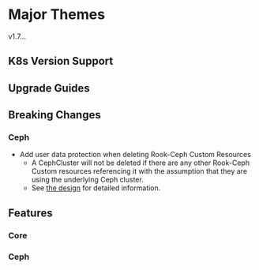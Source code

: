 # Major Themes

v1.7...

## K8s Version Support

## Upgrade Guides

## Breaking Changes

### Ceph
- Add user data protection when deleting Rook-Ceph Custom Resources
  - A CephCluster will not be deleted if there are any other Rook-Ceph Custom resources referencing
    it with the assumption that they are using the underlying Ceph cluster.
  - See [the design](https://github.com/rook/rook/blob/master/design/ceph/resource-dependencies.md)
    for detailed information.

## Features

### Core

### Ceph
